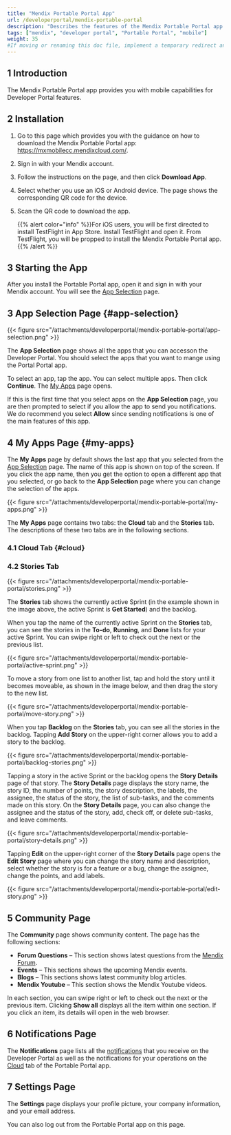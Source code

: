 ```yaml
---
title: "Mendix Portable Portal App"
url: /developerportal/mendix-portable-portal
description: "Describes the features of the Mendix Portable Portal app."
tags: ["mendix", "developer portal", "Portable Portal", "mobile"]
weight: 35
#If moving or renaming this doc file, implement a temporary redirect and let the respective team know they should update the URL in the product. See Mapping to Products for more details.
---
```


## 1 Introduction

The Mendix Portable Portal app provides you with mobile capabilities for Developer Portal features.

## 2 Installation

1. Go to this page which provides you with the guidance on how to download the Mendix Portable Portal app: https://mxmobilecc.mendixcloud.com/.

2. Sign in with your Mendix account.

3. Follow the instructions on the page, and then click **Download App**.

4. Select whether you use an iOS or Android device. The page shows the corresponding QR code for the device.

5. Scan the QR code to download the app.

   {{% alert color="info" %}}For iOS users, you will be first directed to install TestFlight in App Store. Install TestFlight and open it. From TestFlight, you will be propped to install the Mendix Portable Portal app.{{% /alert %}}

## 3 Starting the App

After you install the Portable Portal app, open it and sign in with your Mendix account. You will see the [App Selection](#app-selection) page.

## 3 App Selection Page {#app-selection}

{{< figure src="/attachments/developerportal/mendix-portable-portal/app-selection.png" >}}

The **App Selection** page shows all the apps that you can accesson the Developer Portal. You should select the apps that you want to mange using the Portal Portal app.

To select an app, tap the app. You can select multiple apps. Then click **Continue**. The [My Apps](#my-apps) page opens.

If this is the first time that you select apps on the **App Selection** page, you are then prompted to select if you allow the app to send you notifications. We do recommend you select **Allow** since sending notifications is one of the main features of this app.

## 4 My Apps Page {#my-apps}

The **My Apps** page by default shows the last app that you selected from the [App Selection](#app-selection) page. The name of this app is shown on top of the screen. If you click the app name, then you get the option to open a different app that you selected, or go back to the **App Selection** page where you can change the selection of the apps.

{{< figure src="/attachments/developerportal/mendix-portable-portal/my-apps.png" >}}

The **My Apps** page contains two tabs: the **Cloud** tab and the **Stories** tab. The descriptions of these two tabs are in the following sections.

### 4.1 Cloud Tab {#cloud}

### 4.2 Stories Tab

{{< figure src="/attachments/developerportal/mendix-portable-portal/stories.png" >}}

The **Stories** tab shows the currently active Sprint (in the example shown in the image above, the active Sprint is **Get Started**) and the backlog.

When you tap the name of the currently active Sprint on the **Stories** tab, you can see the stories in the **To-do**, **Running**, and **Done** lists for your active Sprint. You can swipe right or left to check out the next or the previous list. 

{{< figure src="/attachments/developerportal/mendix-portable-portal/active-sprint.png" >}}

To move a story from one list to another list, tap and hold the story until it becomes moveable, as shown in the image below, and then drag the story to the new list.

{{< figure src="/attachments/developerportal/mendix-portable-portal/move-story.png" >}}

When you tap **Backlog** on the **Stories** tab, you can see all the stories in the backlog. Tapping **Add Story** on the upper-right corner allows you to add a story to the backlog.

{{< figure src="/attachments/developerportal/mendix-portable-portal/backlog-stories.png" >}}

Tapping a story in the active Sprint or the backlog opens the **Story Details** page of that story. The **Story Details** page displays the story name, the story ID, the number of points, the story description, the labels, the assignee, the status of the story, the list of sub-tasks, and the comments made on this story. On the **Story Details** page, you can also change the assignee and the status of the story, add, check off, or delete sub-tasks, and leave comments.

{{< figure src="/attachments/developerportal/mendix-portable-portal/story-details.png" >}}

Tapping **Edit** on the upper-right corner of the **Story Details** page opens the **Edit Story** page where you can change the story name and description, select whether the story is for a feature or a bug, change the assignee, change the points, and add labels.

{{< figure src="/attachments/developerportal/mendix-portable-portal/edit-story.png" >}}

## 5 Community Page

The **Community** page shows community content. The page has the following sections:

* **Forum Questions** – This section shows latest questions from the [Mendix Forum](/developerportal/community-tools/mendix-forum/).
* **Events** – This sections shows the upcoming Mendix events.
* **Blogs** – This sections shows latest community blog articles.
* **Mendix Youtube** – This section shows the Mendix Youtube videos.

In each section, you can swipe right or left to check out the next or the previous item. Clicking **Show all** displays all the item within one section. If you click an item, its details will open in the web browser.

## 6 Notifications Page

The **Notifications** page lists all the [notifications](/developerportal/#notifications) that you receive on the Developer Portal as well as the notifications for your operations on the [Cloud](#cloud) tab of the Portable Portal app.

## 7 Settings Page

The **Settings** page displays your profile picture, your company information, and your email address.

You can also log out from the Portable Portal app on this page.